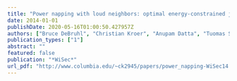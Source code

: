 ```yaml
---
title: "Power napping with loud neighbors: optimal energy-constrained jamming and anti-jamming"
date: 2014-01-01
publishDate: 2020-05-16T01:00:50.427957Z
authors: ["Bruce DeBruhl", "Christian Kroer", "Anupam Datta", "Tuomas Sandholm", "Patrick Tague"]
publication_types: ["1"]
abstract: ""
featured: false
publication: "*WiSec*"
url_pdf: "http://www.columbia.edu/~ck2945/papers/power_napping-WiSec14.pdf"
---
```



